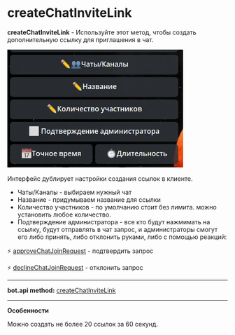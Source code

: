 # createChatInviteLink

**createChatInviteLink** - Используйте этот метод, чтобы создать дополнительную ссылку для приглашения в чат.

![](./1.png)

Интерфейс  дублирует настройки создания ссылок в клиенте.
* Чаты/Каналы - выбираем нужный чат
* Название - придумываем название для ссылки
* Количество участников - по умолчанию стоит без лимита. можно установить любое количество.
* Подтверждение администратора - все кто будут нажмимать на ссылку, будут отправлять в чат запрос, и администраторы смогут его либо принять, либо отклонить руками, либо с помощью реакций:


⚡️ [approveChatJoinRequest](/docs/admin/chat/approvechatjoinrequest) - подтвердить запрос

⚡️ [declineChatJoinRequest](/docs/admin/chat/declinechatjoinrequest) - отклонить запрос

---

**bot.api method:** [createChatInviteLink](https://core.telegram.org/bots/api#createchatinvitelink)

--- 

**Особенности**

Можно создать не более 20 ссылок за 60 секунд.





